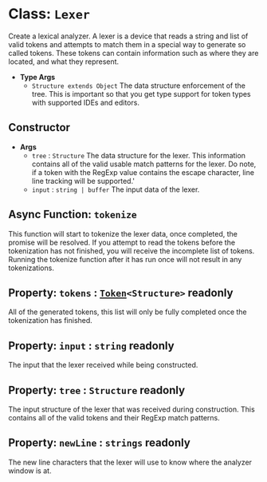 # Class: `Lexer`
Create a lexical analyzer. A lexer is a device that reads a string and list of valid tokens and attempts to match them in a special way to generate so called tokens. These tokens can contain information such as where they are located, and what they represent.

 - **Type Args**
   - `Structure extends Object` The data structure enforcement of the tree. This is important so that you get type support for token types with supported IDEs and editors.

## Constructor
 - **Args**
   - `tree` : `Structure` The data structure for the lexer. This information contains all of the valid usable match patterns for the lexer. Do note, if a token with the RegExp value contains the escape character, line line tracking will be supported.'
   - `input` : `string | buffer` The input data of the lexer.

## Async Function: `tokenize`
This function will start to tokenize the lexer data, once completed, the promise will be resolved. If you attempt to read the tokens before the tokenization has not finished, you will receive the incomplete list of tokens. Running the tokenize function after it has run once will not result in any tokenizations.

## Property: `tokens` : [`Token`](./Token.md)`<Structure>` __readonly__
All of the generated tokens, this list will only be fully completed once the tokenization has finished.

## Property: `input` : `string` __readonly__
The input that the lexer received while being constructed.

## Property: `tree` : `Structure` __readonly__
The input structure of the lexer that was received during construction. This contains all of the valid tokens and their RegExp match patterns.

## Property: `newLine` : `strings` __readonly__
The new line characters that the lexer will use to know where the analyzer window is at.
